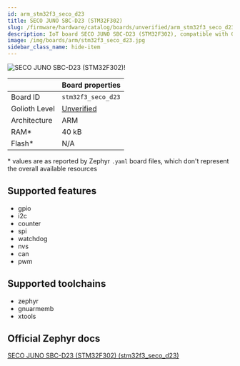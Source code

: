 ```yaml
---
id: arm_stm32f3_seco_d23
title: SECO JUNO SBC-D23 (STM32F302)
slug: /firmware/hardware/catalog/boards/unverified/arm_stm32f3_seco_d23
description: IoT board SECO JUNO SBC-D23 (STM32F302), compatible with Golioth at unverified level.
image: /img/boards/arm/stm32f3_seco_d23.jpg
sidebar_class_name: hide-item
---
```


[//]: # (This is an auto-generated file, do not edit! Changes to it will be lost upon re-generation)

![SECO JUNO SBC-D23 (STM32F302)!](/img/boards/arm/stm32f3_seco_d23.jpg "SECO JUNO SBC-D23 (STM32F302)")

|                | Board properties     |
| -------------  | -------------------- |
| Board ID       | `stm32f3_seco_d23` |
| Golioth Level  | [Unverified](/firmware/hardware#unverified-boards) |
| Architecture   | ARM |
| RAM*           | 40 kB |
| Flash*         | N/A |

\* values are as reported by Zephyr `.yaml` board files, which don't represent the overall available resources



## Supported features

* gpio
* i2c
* counter
* spi
* watchdog
* nvs
* can
* pwm

## Supported toolchains

* zephyr
* gnuarmemb
* xtools

## Official Zephyr docs

[SECO JUNO SBC-D23 (STM32F302) (stm32f3_seco_d23)](https://docs.zephyrproject.org/latest/boards/arm/stm32f3_seco_d23/doc/index.html)
